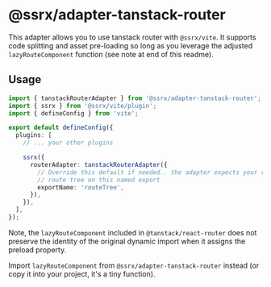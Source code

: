 # @ssrx/adapter-tanstack-router

This adapter allows you to use tanstack router with `@ssrx/vite`. It supports code splitting and asset pre-loading so
long as you leverage the adjusted `lazyRouteComponent` function (see note at end of this readme).

## Usage

```ts
import { tanstackRouterAdapter } from '@ssrx/adapter-tanstack-router';
import { ssrx } from '@ssrx/vite/plugin';
import { defineConfig } from 'vite';

export default defineConfig({
  plugins: [
    // ... your other plugins

    ssrx({
      routerAdapter: tanstackRouterAdapter({
        // Override this default if needed.. the adapter expects your routes file to export the
        // route tree on this named export
        exportName: 'routeTree',
      }),
    }),
  ],
});
```

Note, the `lazyRouteComponent` included in `@tanstack/react-router` does not preserve the identity of the original
dynamic import when it assigns the preload property.

Import `lazyRouteComponent` from `@ssrx/adapter-tanstack-router` instead (or copy it into your project, it's a tiny
function).
